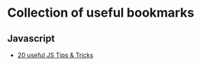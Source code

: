 # Collection of useful bookmarks

## Javascript

- [20 useful JS Tips & Tricks](https://thecodingcompany.hashnode.dev/20-useful-javascript-tips-andtricks-for-writing-short-and-clean-code?source=newsletter)
